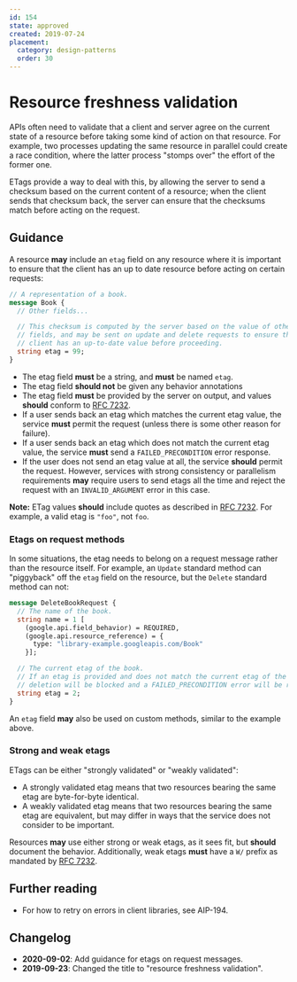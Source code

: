 ```yaml
---
id: 154
state: approved
created: 2019-07-24
placement:
  category: design-patterns
  order: 30
---
```


# Resource freshness validation

APIs often need to validate that a client and server agree on the current state
of a resource before taking some kind of action on that resource. For example,
two processes updating the same resource in parallel could create a race
condition, where the latter process "stomps over" the effort of the former one.

ETags provide a way to deal with this, by allowing the server to send a
checksum based on the current content of a resource; when the client sends that
checksum back, the server can ensure that the checksums match before acting on
the request.

## Guidance

A resource **may** include an `etag` field on any resource where it is
important to ensure that the client has an up to date resource before acting on
certain requests:

```proto
// A representation of a book.
message Book {
  // Other fields...

  // This checksum is computed by the server based on the value of other
  // fields, and may be sent on update and delete requests to ensure the
  // client has an up-to-date value before proceeding.
  string etag = 99;
}
```

- The etag field **must** be a string, and **must** be named `etag`.
- The etag field **should not** be given any behavior annotations
- The etag field **must** be provided by the server on output, and values
  **should** conform to [RFC 7232][].
- If a user sends back an etag which matches the current etag value, the
  service **must** permit the request (unless there is some other reason for
  failure).
- If a user sends back an etag which does not match the current etag value, the
  service **must** send a `FAILED_PRECONDITION` error response.
- If the user does not send an etag value at all, the service **should** permit
  the request. However, services with strong consistency or parallelism
  requirements **may** require users to send etags all the time and reject the
  request with an `INVALID_ARGUMENT` error in this case.

**Note:** ETag values **should** include quotes as described in [RFC 7232][].
For example, a valid etag is `"foo"`, not `foo`.

### Etags on request methods

In some situations, the etag needs to belong on a request message rather than
the resource itself. For example, an `Update` standard method can "piggyback"
off the `etag` field on the resource, but the `Delete` standard method can
not:

```proto
message DeleteBookRequest {
  // The name of the book.
  string name = 1 [
    (google.api.field_behavior) = REQUIRED,
    (google.api.resource_reference) = {
      type: "library-example.googleapis.com/Book"
    }];

  // The current etag of the book.
  // If an etag is provided and does not match the current etag of the book,
  // deletion will be blocked and a FAILED_PRECONDITION error will be returned.
  string etag = 2;
}
```

An `etag` field **may** also be used on custom methods, similar to the example
above.

### Strong and weak etags

ETags can be either "strongly validated" or "weakly validated":

- A strongly validated etag means that two resources bearing the same etag are
  byte-for-byte identical.
- A weakly validated etag means that two resources bearing the same etag are
  equivalent, but may differ in ways that the service does not consider to be
  important.

Resources **may** use either strong or weak etags, as it sees fit, but
**should** document the behavior. Additionally, weak etags **must** have a `W/`
prefix as mandated by [RFC 7232][].

[rfc 7232]: https://tools.ietf.org/html/rfc7232#section-2.3

## Further reading

- For how to retry on errors in client libraries, see AIP-194.

## Changelog

- **2020-09-02**: Add guidance for etags on request messages.
- **2019-09-23**: Changed the title to "resource freshness validation".
